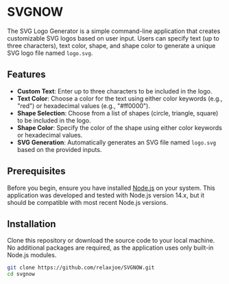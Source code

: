 # SVGNOW

The SVG Logo Generator is a simple command-line application that creates customizable SVG logos based on user input. Users can specify text (up to three characters), text color, shape, and shape color to generate a unique SVG logo file named `logo.svg`. 

## Features

- **Custom Text**: Enter up to three characters to be included in the logo.
- **Text Color**: Choose a color for the text using either color keywords (e.g., "red") or hexadecimal values (e.g., "#ff0000").
- **Shape Selection**: Choose from a list of shapes (circle, triangle, square) to be included in the logo.
- **Shape Color**: Specify the color of the shape using either color keywords or hexadecimal values.
- **SVG Generation**: Automatically generates an SVG file named `logo.svg` based on the provided inputs.

## Prerequisites

Before you begin, ensure you have installed [Node.js](https://nodejs.org/) on your system. This application was developed and tested with Node.js version 14.x, but it should be compatible with most recent Node.js versions.

## Installation

Clone this repository or download the source code to your local machine. No additional packages are required, as the application uses only built-in Node.js modules.

```bash
git clone https://github.com/relaxjoe/SVGNOW.git
cd svgnow
